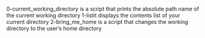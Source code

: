 0-current_working_directory is a script that prints the absolute path name of the current working directory
1-listit displays the contents list of your current directory
2-bring_me_home is  a script that changes the working directory to the user’s home directory
